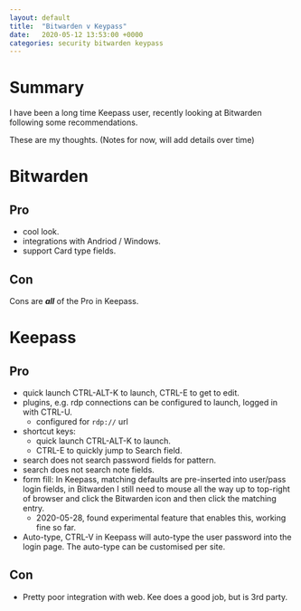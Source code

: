```yaml
---
layout: default
title:  "Bitwarden v Keypass"
date:   2020-05-12 13:53:00 +0000
categories: security bitwarden keypass
---
```


# Summary

I have been a long time Keepass user, recently looking at Bitwarden following some recommendations.

These are my thoughts. (Notes for now, will add details over time)

# Bitwarden

## Pro

* cool look.
* integrations with Andriod / Windows.
* support Card type fields.

## Con

Cons are **_all_** of the Pro in Keepass.
 
# Keepass

## Pro

* quick launch CTRL-ALT-K to launch, CTRL-E to get to edit.
* plugins, e.g. rdp connections can be configured to launch, logged in with CTRL-U.
  * configured for `rdp://` url
* shortcut keys:
  * quick launch CTRL-ALT-K to launch.
  * CTRL-E to quickly jump to Search field.
* search does not search password fields for pattern.
* search does not search note fields.
* form fill: In Keepass, matching defaults are pre-inserted into user/pass login fields, in Bitwarden I still need to mouse all the way up to top-right of browser and click the Bitwarden icon and then click the matching entry.
  * 2020-05-28, found experimental feature that enables this, working fine so far.
* Auto-type, CTRL-V in Keepass will auto-type the user password into the login page. The auto-type can be customised per site.

## Con

  * Pretty poor integration with web. Kee does a good job, but is 3rd party.
